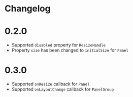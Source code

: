 # Changelog

# 0.2.0

- Supported `disabled` property for `ResizeHandle`
- Property `size` has been changed to `initialSize` for `Panel`

# 0.3.0

- Supported `onResize` callback for `Panel`
- Supported `onLayoutChange` callback for `PanelGroup`
